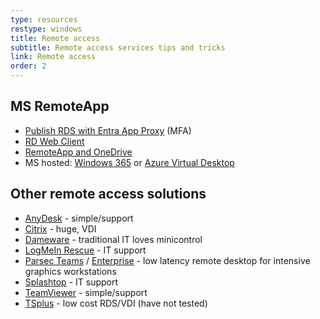 ```yaml
---
type: resources
restype: windows
title: Remote access
subtitle: Remote access services tips and tricks
link: Remote access
order: 2
---
```


## MS RemoteApp

* [Publish RDS with Entra App Proxy](https://learn.microsoft.com/en-us/entra/identity/app-proxy/application-proxy-integrate-with-remote-desktop-services) (MFA)
* [RD Web Client](https://learn.microsoft.com/en-us/windows-server/remote/remote-desktop-services/remote-desktop-web-client-admin)
* [RemoteApp and OneDrive](https://www.truesec.com/hub/blog/remoteapp-and-the-missing-onedrive-client)
* MS hosted: [Windows 365](https://www.microsoft.com/windows-365/) or [Azure Virtual Desktop](https://azure.microsoft.com/products/virtual-desktop/)

## Other remote access solutions

* [AnyDesk](https://anydesk.com/en) - simple/support
* [Citrix](https://www.citrix.com/) - huge, VDI
* [Dameware](https://www.dameware.com/) - traditional IT loves minicontrol
* [LogMeIn Rescue](https://www.logmein.com/products/rescue) - IT support
* [Parsec Teams](https://parsec.app/teams) / [Enterprise](https://parsec.app/enterprise) - low latency remote desktop for intensive graphics workstations
* [Splashtop](https://www.splashtop.com/) - IT support
* [TeamViewer](https://www.teamviewer.com/en/) - simple/support
* [TSplus](https://www.tsplus.net/) - low cost RDS/VDI (have not tested)

